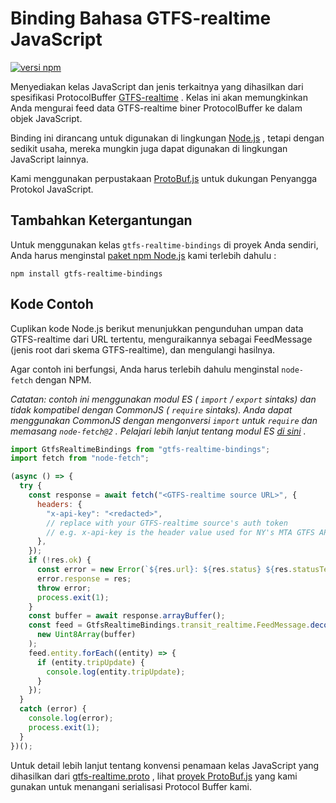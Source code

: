 # Binding Bahasa GTFS-realtime JavaScript

[![versi npm](https://badge.fury.io/js/gtfs-realtime-bindings.svg)](http://badge.fury.io/js/gtfs-realtime-bindings)

Menyediakan kelas JavaScript dan jenis terkaitnya yang dihasilkan dari spesifikasi ProtocolBuffer [GTFS-realtime](https://github.com/google/transit/tree/master/gtfs-realtime) . Kelas ini akan memungkinkan Anda mengurai feed data GTFS-realtime biner ProtocolBuffer ke dalam objek JavaScript.

Binding ini dirancang untuk digunakan di lingkungan [Node.js](http://nodejs.org/) , tetapi dengan sedikit usaha, mereka mungkin juga dapat digunakan di lingkungan JavaScript lainnya.

Kami menggunakan perpustakaan [ProtoBuf.js](https://github.com/dcodeIO/ProtoBuf.js) untuk dukungan Penyangga Protokol JavaScript.

## Tambahkan Ketergantungan

Untuk menggunakan kelas `gtfs-realtime-bindings` di proyek Anda sendiri, Anda harus menginstal [paket npm Node.js](https://www.npmjs.com/package/gtfs-realtime-bindings) kami terlebih dahulu :

    npm install gtfs-realtime-bindings

## Kode Contoh

Cuplikan kode Node.js berikut menunjukkan pengunduhan umpan data GTFS-realtime dari URL tertentu, menguraikannya sebagai FeedMessage (jenis root dari skema GTFS-realtime), dan mengulangi hasilnya.

Agar contoh ini berfungsi, Anda harus terlebih dahulu menginstal `node-fetch` dengan NPM.

_Catatan: contoh ini menggunakan modul ES ( `import` / `export` sintaks) dan tidak kompatibel dengan CommonJS ( `require` sintaks). Anda dapat menggunakan CommonJS dengan mengonversi `import` untuk `require` dan memasang `node-fetch@2` . Pelajari lebih lanjut tentang modul ES [di sini](https://nodejs.org/api/esm.html) ._

```javascript
import GtfsRealtimeBindings from "gtfs-realtime-bindings";
import fetch from "node-fetch";

(async () => {
  try {
    const response = await fetch("<GTFS-realtime source URL>", {
      headers: {
        "x-api-key": "<redacted>",
        // replace with your GTFS-realtime source's auth token
        // e.g. x-api-key is the header value used for NY's MTA GTFS APIs
      },
    });
    if (!res.ok) {
      const error = new Error(`${res.url}: ${res.status} ${res.statusText}`);
      error.response = res;
      throw error;
      process.exit(1);
    }
    const buffer = await response.arrayBuffer();
    const feed = GtfsRealtimeBindings.transit_realtime.FeedMessage.decode(
      new Uint8Array(buffer)
    );
    feed.entity.forEach((entity) => {
      if (entity.tripUpdate) {
        console.log(entity.tripUpdate);
      }
    });
  }
  catch (error) {
    console.log(error);
    process.exit(1);
  }
})();
```

Untuk detail lebih lanjut tentang konvensi penamaan kelas JavaScript yang dihasilkan dari [gtfs-realtime.proto](https://github.com/google/transit/blob/master/gtfs-realtime/proto/gtfs-realtime.proto) , lihat [proyek ProtoBuf.js](https://github.com/dcodeIO/ProtoBuf.js/wiki) yang kami gunakan untuk menangani serialisasi Protocol Buffer kami.
